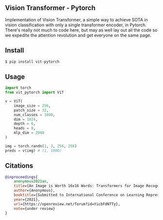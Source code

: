 ## Vision Transformer - Pytorch

Implementation of Vision Transformer, a simple way to achieve SOTA in vision classification with only a single transformer encoder, in Pytorch. There's really not much to code here, but may as well lay out all the code so we expedite the attention revolution and get everyone on the same page.

## Install

```bash
$ pip install vit-pytorch
```

## Usage

```python
import torch
from vit_pytorch import ViT

v = ViT(
    image_size = 256,
    patch_size = 32,
    num_classes = 1000,
    dim = 1024,
    depth = 6,
    heads = 8,
    mlp_dim = 2048
)

img = torch.randn(1, 3, 256, 256)
preds = v(img) # (1, 1000)
```

## Citations

```bibtex
@inproceedings{
    anonymous2021an,
    title={An Image is Worth 16x16 Words: Transformers for Image Recognition at Scale},
    author={Anonymous},
    booktitle={Submitted to International Conference on Learning Representations},
    year={2021},
    url={https://openreview.net/forum?id=YicbFdNTTy},
    note={under review}
}
```
